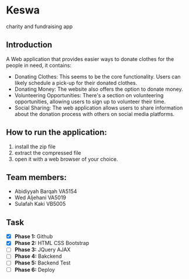 # Keswa
charity and fundraising app


## Introduction
A Web application that provides easier ways to donate clothes for the people in need, it contains:
- Donating Clothes: This seems to be the core functionality. Users can likely schedule a pick-up for their donated clothes.
- Donating Money: The website also offers the option to donate money.
- Volunteering Opportunities: There's a section on volunteering opportunities, allowing users to sign up to volunteer their time.
- Social Sharing: The web application allows users to share information about the donation process with others on social media platforms.


## How to run the application:
1. install the zip file
2. extract the compressed file
3. open it with a web browser of your choice.


## Team members:
- Abidiyyah Barqah VA5154
-  Wed Aljehani VA5019
-  Sulafah Kaki VB5005

## Task
- [x] **Phase 1:** Github
- [x] **Phase 2:** HTML CSS Bootstrap 
- [ ] **Phase 3:** JQuery AJAX
- [ ] **Phase 4:** Bakckend
- [ ] **Phase 5:** Backend Test
- [ ] **Phase 6:** Deploy
